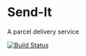 # Send-It
A parcel delivery service

[![Build Status](https://travis-ci.com/cob04/Send-It.svg?branch=ch-setup-travisci-161732002)](https://travis-ci.com/cob04/Send-It)
